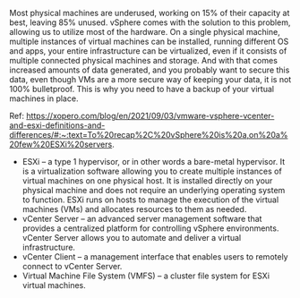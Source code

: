 Most physical machines are underused, working on 15% of their capacity at best, leaving 85% unused. vSphere comes with the solution to this problem, allowing us to utilize most of the hardware. On a single physical machine, multiple instances of virtual machines can be installed, running different OS and apps, your entire infrastructure can be virtualized, even if it consists of multiple connected physical machines and storage. And with that comes increased amounts of data generated, and you probably want to secure this data, even though VMs are a more secure way of keeping your data, it is not 100% bulletproof. This is why you need to have a backup of your virtual machines in place.

Ref: https://xopero.com/blog/en/2021/09/03/vmware-vsphere-vcenter-and-esxi-definitions-and-differences/#:~:text=To%20recap%2C%20vSphere%20is%20a,on%20a%20few%20ESXi%20servers.


* ESXi – a type 1 hypervisor, or in other words a bare-metal hypervisor. It is a virtualization software allowing you to create multiple instances of virtual machines on one physical host. It is installed directly on your physical machine and does not require an underlying operating system to function. ESXi runs on hosts to manage the execution of the virtual machines (VMs) and allocates resources to them as needed.
* vCenter Server – an advanced server management software that provides a centralized platform for controlling vSphere environments. vCenter Server allows you to automate and deliver a virtual infrastructure.
* vCenter Client – a management interface that enables users to remotely connect to vCenter Server.
* Virtual Machine File System (VMFS) – a cluster file system for ESXi virtual machines.
